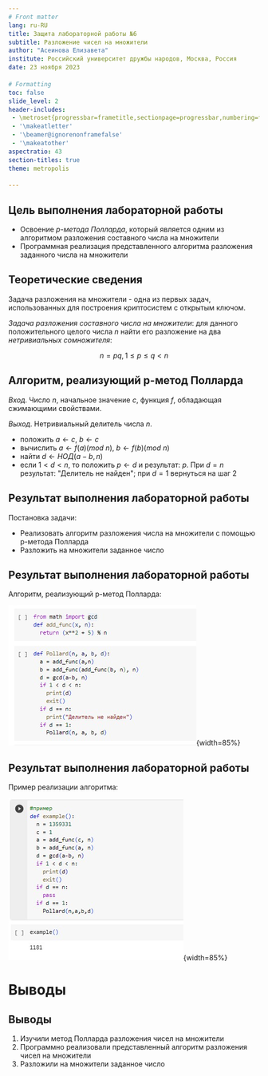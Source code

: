 ```yaml
---
# Front matter
lang: ru-RU
title: Защита лабораторной работы №6
subtitle: Разложение чисел на множители 
author: "Асеинова Елизавета"
institute: Российский университет дружбы народов, Москва, Россия
date: 23 ноября 2023

# Formatting
toc: false
slide_level: 2
header-includes: 
 - \metroset{progressbar=frametitle,sectionpage=progressbar,numbering=fraction}
 - '\makeatletter'
 - '\beamer@ignorenonframefalse'
 - '\makeatother'
aspectratio: 43
section-titles: true
theme: metropolis

---
```


## Цель выполнения лабораторной работы

- Освоение *p-метода Полларда*, который является одним из алгоритмом разложения составного числа на множители
- Программная реализация представленного алгоритма разложения заданного числа на множители

## Теоретические сведения

Задача разложения на множители - одна из первых задач, использованных для построения криптосистем с открытым ключом.

*Задача разложения составного числа на множители*: для данного положительного целого числа *n* найти его разложение на два *нетривиальных сомножителя*: 

$$n = pq, 1 \leqslant p \leqslant q < n$$

## Алгоритм, реализующий р-метод Полларда

*Вход*. Число $n$, начальное значение $c$, функция $f$, обладающая сжимающими свойствами.

*Выход*. Нетривиальный делитель числа $n$.

- положить $a \leftarrow c$, $b \leftarrow c$
- вычислить $a \leftarrow f(a)$($mod$ $n$), $b \leftarrow f(b)$($mod$ $n$)
- найти $d \leftarrow НОД(a-b, n)$
- если $1<d<n$, то положить $p \leftarrow d$ и результат: $p$. При $d=n$ результат: "Делитель не найден"; при $d=1$ вернуться на шаг 2

## Результат выполнения лабораторной работы

Постановка задачи:

- Реализовать алгоритм разложения числа на множители с помощью р-метода Полларда
- Разложить на множители заданное число

## Результат выполнения лабораторной работы

Алгоритм, реализующий р-метод Полларда:

![р-метод Полларда](screens/1.jpg){width=85%}

## Результат выполнения лабораторной работы

Пример реализации алгоритма:

![Пример реализации](screens/2.jpg){width=85%}

# Выводы

## Выводы

1. Изучили метод Полларда разложения чисел на множители
2. Программно реализовали представленный алгоритм разложения чисел на множители
3. Разложили на множители заданное число
